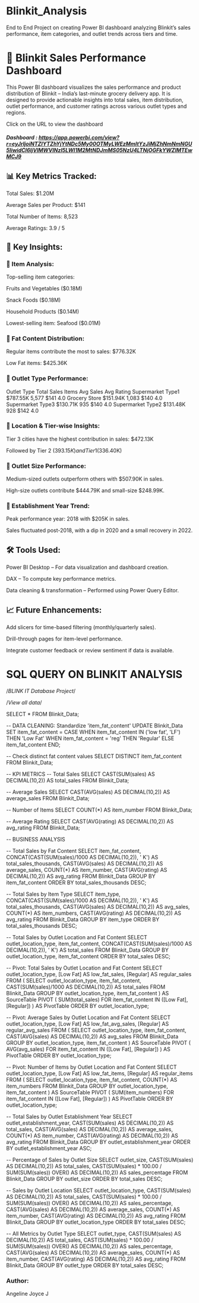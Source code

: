 # Blinkit_Analysis
End to End Project on creating Power BI dashboard analyzing Blinkit’s sales performance, item categories, and outlet trends across tiers and time.

# 🛒 Blinkit Sales Performance Dashboard
This Power BI dashboard visualizes the sales performance and product distribution of Blinkit – India’s last-minute grocery delivery app. It is designed to provide actionable insights into total sales, item distribution, outlet performance, and customer ratings across various outlet types and regions.

Click on the URL to view the dashboard
##### Dashboard : https://app.powerbi.com/view?r=eyJrIjoiNTZlYTZhYjYtNDc5My00OTMyLWEzMmItYzJiMjZhNmNmNGU5IiwidCI6IjVlMWVlNzI5LWI1M2MtNDJmMS05NzU4LTNjOGFkYWZlMTEwMCJ9

## 📊 Key Metrics Tracked:
Total Sales: $1.20M

Average Sales per Product: $141

Total Number of Items: 8,523

Average Ratings: 3.9 / 5

## 📌 Key Insights:
### 🔹 Item Analysis:
Top-selling item categories:

Fruits and Vegetables ($0.18M)

Snack Foods ($0.18M)

Household Products ($0.14M)

Lowest-selling item: Seafood ($0.01M)

### 🔹 Fat Content Distribution:
Regular items contribute the most to sales: $776.32K

Low Fat items: $425.36K

### 🔹 Outlet Type Performance:
Outlet Type	Total Sales	Items	Avg Sales	Avg Rating
Supermarket Type1	$787.55K	5,577	$141	4.0
Grocery Store	$151.94K	1,083	$140	4.0
Supermarket Type3	$130.71K	935	$140	4.0
Supermarket Type2	$131.48K	928	$142	4.0

### 🔹 Location & Tier-wise Insights:
Tier 3 cities have the highest contribution in sales: $472.13K

Followed by Tier 2 ($393.15K) and Tier 1 ($336.40K)

### 🔹 Outlet Size Performance:
Medium-sized outlets outperform others with $507.90K in sales.

High-size outlets contribute $444.79K and small-size $248.99K.

### 🔹 Establishment Year Trend:
Peak performance year: 2018 with $205K in sales.

Sales fluctuated post-2018, with a dip in 2020 and a small recovery in 2022.

## 🛠️ Tools Used:
Power BI Desktop – For data visualization and dashboard creation.

DAX – To compute key performance metrics.

Data cleaning & transformation – Performed using Power Query Editor.

## 📈 Future Enhancements:
Add slicers for time-based filtering (monthly/quarterly sales).

Drill-through pages for item-level performance.

Integrate customer feedback or review sentiment if data is available.

# SQL QUERY ON BLINKIT ANALYSIS

/*BLINK IT Database Project*/

/*View all data*/

SELECT * FROM Blinkit_Data;

-- DATA CLEANING: Standardize 'item_fat_content'
UPDATE Blinkit_Data
SET item_fat_content = 
  CASE
    WHEN item_fat_content IN ('low fat', 'LF') THEN 'Low Fat' 
    WHEN item_fat_content = 'reg' THEN 'Regular'
    ELSE item_fat_content 
  END;

-- Check distinct fat content values
SELECT DISTINCT item_fat_content FROM Blinkit_Data;

-- KPI METRICS
-- Total Sales
SELECT CAST(SUM(sales) AS DECIMAL(10,2)) AS total_sales FROM Blinkit_Data;

-- Average Sales
SELECT CAST(AVG(sales) AS DECIMAL(10,2)) AS average_sales FROM Blinkit_Data;

-- Number of Items
SELECT COUNT(*) AS item_number FROM Blinkit_Data;

-- Average Rating
SELECT CAST(AVG(rating) AS DECIMAL(10,2)) AS avg_rating FROM Blinkit_Data;

-- BUSINESS ANALYSIS

-- Total Sales by Fat Content
SELECT item_fat_content,
       CONCAT(CAST(SUM(sales)/1000 AS DECIMAL(10,2)), ' K') AS total_sales_thousands,
       CAST(AVG(sales) AS DECIMAL(10,2)) AS average_sales,
       COUNT(*) AS item_number,
       CAST(AVG(rating) AS DECIMAL(10,2)) AS avg_rating
FROM Blinkit_Data
GROUP BY item_fat_content
ORDER BY total_sales_thousands DESC;

-- Total Sales by Item Type
SELECT item_type,
       CONCAT(CAST(SUM(sales)/1000 AS DECIMAL(10,2)), ' K') AS total_sales_thousands,
       CAST(AVG(sales) AS DECIMAL(10,2)) AS avg_sales,
       COUNT(*) AS item_numbers,
       CAST(AVG(rating) AS DECIMAL(10,2)) AS avg_rating
FROM Blinkit_Data
GROUP BY item_type
ORDER BY total_sales_thousands DESC;

-- Total Sales by Outlet Location and Fat Content
SELECT outlet_location_type, item_fat_content,
       CONCAT(CAST(SUM(sales)/1000 AS DECIMAL(10,2)), ' K') AS total_sales
FROM Blinkit_Data
GROUP BY outlet_location_type, item_fat_content
ORDER BY total_sales DESC;

-- Pivot: Total Sales by Outlet Location and Fat Content
SELECT outlet_location_type,
       [Low Fat] AS low_fat_sales,
       [Regular] AS regular_sales
FROM (
  SELECT outlet_location_type, item_fat_content,
         CAST(SUM(sales)/1000 AS DECIMAL(10,2)) AS total_sales
  FROM Blinkit_Data
  GROUP BY outlet_location_type, item_fat_content
) AS SourceTable
PIVOT (
  SUM(total_sales)
  FOR item_fat_content IN ([Low Fat], [Regular])
) AS PivotTable
ORDER BY outlet_location_type;

-- Pivot: Average Sales by Outlet Location and Fat Content
SELECT outlet_location_type,
       [Low Fat] AS low_fat_avg_sales,
       [Regular] AS regular_avg_sales
FROM (
  SELECT outlet_location_type, item_fat_content,
         CAST(AVG(sales) AS DECIMAL(10,2)) AS avg_sales
  FROM Blinkit_Data
  GROUP BY outlet_location_type, item_fat_content
) AS SourceTable
PIVOT (
  AVG(avg_sales)
  FOR item_fat_content IN ([Low Fat], [Regular])
) AS PivotTable
ORDER BY outlet_location_type;

-- Pivot: Number of Items by Outlet Location and Fat Content
SELECT outlet_location_type,
       [Low Fat] AS low_fat_items,
       [Regular] AS regular_items
FROM (
  SELECT outlet_location_type, item_fat_content,
         COUNT(*) AS item_numbers
  FROM Blinkit_Data
  GROUP BY outlet_location_type, item_fat_content
) AS SourceTable
PIVOT (
  SUM(item_numbers)
  FOR item_fat_content IN ([Low Fat], [Regular])
) AS PivotTable
ORDER BY outlet_location_type;

-- Total Sales by Outlet Establishment Year
SELECT outlet_establishment_year,
       CAST(SUM(sales) AS DECIMAL(10,2)) AS total_sales,
       CAST(AVG(sales) AS DECIMAL(10,2)) AS average_sales,
       COUNT(*) AS item_number,
       CAST(AVG(rating) AS DECIMAL(10,2)) AS avg_rating
FROM Blinkit_Data
GROUP BY outlet_establishment_year
ORDER BY outlet_establishment_year ASC;

-- Percentage of Sales by Outlet Size
SELECT outlet_size,
       CAST(SUM(sales) AS DECIMAL(10,2)) AS total_sales,
       CAST(SUM(sales) * 100.00 / SUM(SUM(sales)) OVER() AS DECIMAL(10,2)) AS sales_percentage
FROM Blinkit_Data
GROUP BY outlet_size
ORDER BY total_sales DESC;

-- Sales by Outlet Location
SELECT outlet_location_type,
       CAST(SUM(sales) AS DECIMAL(10,2)) AS total_sales,
       CAST(SUM(sales) * 100.00 / SUM(SUM(sales)) OVER() AS DECIMAL(10,2)) AS sales_percentage,
       CAST(AVG(sales) AS DECIMAL(10,2)) AS average_sales,
       COUNT(*) AS item_number,
       CAST(AVG(rating) AS DECIMAL(10,2)) AS avg_rating
FROM Blinkit_Data
GROUP BY outlet_location_type
ORDER BY total_sales DESC;

-- All Metrics by Outlet Type
SELECT outlet_type,
       CAST(SUM(sales) AS DECIMAL(10,2)) AS total_sales,
       CAST(SUM(sales) * 100.00 / SUM(SUM(sales)) OVER() AS DECIMAL(10,2)) AS sales_percentage,
       CAST(AVG(sales) AS DECIMAL(10,2)) AS average_sales,
       COUNT(*) AS item_number,
       CAST(AVG(rating) AS DECIMAL(10,2)) AS avg_rating
FROM Blinkit_Data
GROUP BY outlet_type
ORDER BY total_sales DESC;


### Author:
Angeline Joyce J
